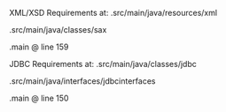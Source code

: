 XML/XSD Requirements at:
 .src/main/java/resources/xml
 
 .src/main/java/classes/sax
 
 .main @ line 159


JDBC Requirements at:
 .src/main/java/classes/jdbc
 
 .src/main/java/interfaces/jdbcinterfaces
 
 .main @ line 150



